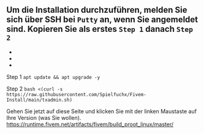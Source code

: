 Um die Installation durchzuführen, melden Sie sich über SSH bei ```Putty``` an,
wenn Sie angemeldet sind. Kopieren Sie als erstes ```Step 1``` danach ```Step 2```
-
-
-
-
Step 1
```apt update && apt upgrade -y```

Step 2
```bash <(curl -s https://raw.githubusercontent.com/Spielfuchx/Fivem-Install/main/txadmin.sh)```

Gehen Sie jetzt auf diese Seite und klicken Sie mit der linken Maustaste auf Ihre Version (was Sie wollen).
https://runtime.fivem.net/artifacts/fivem/build_proot_linux/master/

